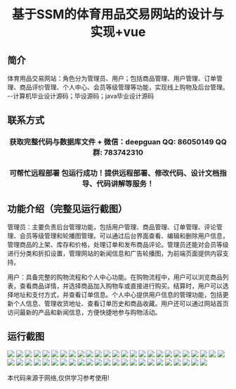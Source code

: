 <p><h1 align="center">基于SSM的体育用品交易网站的设计与实现+vue</h1></p>

## 简介
体育用品交易网站：角色分为管理员、用户；包括商品管理、用户管理、订单管理、商品评价管理、个人中心、会员等级管理等功能，实现线上购物及后台管理。    --计算机毕业设计源码；毕设源码；java毕业设计源码


## 联系方式
<p><h3 align="center">获取完整代码与数据库文件 + 微信：deepguan QQ: 86050149 QQ群: 783742310</h3></p>
<p><h3 align="center">可帮忙远程部署 包运行成功！提供远程部署、修改代码、设计文档指导、代码讲解等服务！</h3></p>

## 功能介绍（完整见运行截图）
管理员：主要负责后台管理功能，包括用户管理、商品管理、订单管理、评论管理、会员等级管理和轮播图管理。可以通过后台界面查看、编辑和删除用户信息，管理商品的上架、库存和价格，处理订单和发布商品评论。管理员还能对会员等级进行分类和折扣设置，管理网站的新闻信息和广告轮播图，为前端页面提供内容支持。

用户：具备完整的购物流程和个人中心功能。在购物流程中，用户可以浏览商品列表，查看商品详情，并选择商品加入购物车或直接进行购买。结算时，用户可以选择地址和支付方式，并查看订单信息。个人中心提供用户信息的管理功能，包括更新个人信息、管理收货地址、查看订单历史和商品收藏。用户还可以通过网站首页访问最新的产品和新闻信息，方便快捷地参与购物活动。


## 运行截图
![](https://bs-1329754181.cos.ap-shanghai.myqcloud.com/ssm/SportsGoodsTradingWebsite/img/001.jpg)
![](https://bs-1329754181.cos.ap-shanghai.myqcloud.com/ssm/SportsGoodsTradingWebsite/img/002.jpg)
![](https://bs-1329754181.cos.ap-shanghai.myqcloud.com/ssm/SportsGoodsTradingWebsite/img/003.jpg)
![](https://bs-1329754181.cos.ap-shanghai.myqcloud.com/ssm/SportsGoodsTradingWebsite/img/004.jpg)
![](https://bs-1329754181.cos.ap-shanghai.myqcloud.com/ssm/SportsGoodsTradingWebsite/img/005.jpg)
![](https://bs-1329754181.cos.ap-shanghai.myqcloud.com/ssm/SportsGoodsTradingWebsite/img/006.jpg)
![](https://bs-1329754181.cos.ap-shanghai.myqcloud.com/ssm/SportsGoodsTradingWebsite/img/007.jpg)
![](https://bs-1329754181.cos.ap-shanghai.myqcloud.com/ssm/SportsGoodsTradingWebsite/img/008.jpg)
![](https://bs-1329754181.cos.ap-shanghai.myqcloud.com/ssm/SportsGoodsTradingWebsite/img/009.jpg)
![](https://bs-1329754181.cos.ap-shanghai.myqcloud.com/ssm/SportsGoodsTradingWebsite/img/010.jpg)
![](https://bs-1329754181.cos.ap-shanghai.myqcloud.com/ssm/SportsGoodsTradingWebsite/img/011.jpg)
![](https://bs-1329754181.cos.ap-shanghai.myqcloud.com/ssm/SportsGoodsTradingWebsite/img/012.jpg)
![](https://bs-1329754181.cos.ap-shanghai.myqcloud.com/ssm/SportsGoodsTradingWebsite/img/013.jpg)
![](https://bs-1329754181.cos.ap-shanghai.myqcloud.com/ssm/SportsGoodsTradingWebsite/img/014.jpg)
![](https://bs-1329754181.cos.ap-shanghai.myqcloud.com/ssm/SportsGoodsTradingWebsite/img/015.jpg)
![](https://bs-1329754181.cos.ap-shanghai.myqcloud.com/ssm/SportsGoodsTradingWebsite/img/016.jpg)
![](https://bs-1329754181.cos.ap-shanghai.myqcloud.com/ssm/SportsGoodsTradingWebsite/img/017.jpg)
![](https://bs-1329754181.cos.ap-shanghai.myqcloud.com/ssm/SportsGoodsTradingWebsite/img/018.jpg)
![](https://bs-1329754181.cos.ap-shanghai.myqcloud.com/ssm/SportsGoodsTradingWebsite/img/019.jpg)
![](https://bs-1329754181.cos.ap-shanghai.myqcloud.com/ssm/SportsGoodsTradingWebsite/img/020.jpg)
![](https://bs-1329754181.cos.ap-shanghai.myqcloud.com/ssm/SportsGoodsTradingWebsite/img/021.jpg)
![](https://bs-1329754181.cos.ap-shanghai.myqcloud.com/ssm/SportsGoodsTradingWebsite/img/022.jpg)
![](https://bs-1329754181.cos.ap-shanghai.myqcloud.com/ssm/SportsGoodsTradingWebsite/img/023.jpg)
![](https://bs-1329754181.cos.ap-shanghai.myqcloud.com/ssm/SportsGoodsTradingWebsite/img/024.jpg)
![](https://bs-1329754181.cos.ap-shanghai.myqcloud.com/ssm/SportsGoodsTradingWebsite/img/025.jpg)
![](https://bs-1329754181.cos.ap-shanghai.myqcloud.com/ssm/SportsGoodsTradingWebsite/img/026.jpg)
![](https://bs-1329754181.cos.ap-shanghai.myqcloud.com/ssm/SportsGoodsTradingWebsite/img/027.jpg)
![](https://bs-1329754181.cos.ap-shanghai.myqcloud.com/ssm/SportsGoodsTradingWebsite/img/028.jpg)
![](https://bs-1329754181.cos.ap-shanghai.myqcloud.com/ssm/SportsGoodsTradingWebsite/img/029.jpg)
![](https://bs-1329754181.cos.ap-shanghai.myqcloud.com/ssm/SportsGoodsTradingWebsite/img/030.jpg)
![](https://bs-1329754181.cos.ap-shanghai.myqcloud.com/ssm/SportsGoodsTradingWebsite/img/031.jpg)
![](https://bs-1329754181.cos.ap-shanghai.myqcloud.com/ssm/SportsGoodsTradingWebsite/img/032.jpg)
![](https://bs-1329754181.cos.ap-shanghai.myqcloud.com/ssm/SportsGoodsTradingWebsite/img/033.jpg)
![](https://bs-1329754181.cos.ap-shanghai.myqcloud.com/ssm/SportsGoodsTradingWebsite/img/034.jpg)
![](https://bs-1329754181.cos.ap-shanghai.myqcloud.com/ssm/SportsGoodsTradingWebsite/img/035.jpg)
![](https://bs-1329754181.cos.ap-shanghai.myqcloud.com/ssm/SportsGoodsTradingWebsite/img/036.jpg)
![](https://bs-1329754181.cos.ap-shanghai.myqcloud.com/ssm/SportsGoodsTradingWebsite/img/037.jpg)
![](https://bs-1329754181.cos.ap-shanghai.myqcloud.com/ssm/SportsGoodsTradingWebsite/img/038.jpg)
![](https://bs-1329754181.cos.ap-shanghai.myqcloud.com/ssm/SportsGoodsTradingWebsite/img/039.jpg)
![](https://bs-1329754181.cos.ap-shanghai.myqcloud.com/ssm/SportsGoodsTradingWebsite/img/040.jpg)
![](https://bs-1329754181.cos.ap-shanghai.myqcloud.com/ssm/SportsGoodsTradingWebsite/img/041.jpg)
![](https://bs-1329754181.cos.ap-shanghai.myqcloud.com/ssm/SportsGoodsTradingWebsite/img/042.jpg)
![](https://bs-1329754181.cos.ap-shanghai.myqcloud.com/ssm/SportsGoodsTradingWebsite/img/043.jpg)
![](https://bs-1329754181.cos.ap-shanghai.myqcloud.com/ssm/SportsGoodsTradingWebsite/img/044.jpg)
![](https://bs-1329754181.cos.ap-shanghai.myqcloud.com/ssm/SportsGoodsTradingWebsite/img/045.jpg)
![](https://bs-1329754181.cos.ap-shanghai.myqcloud.com/ssm/SportsGoodsTradingWebsite/img/046.jpg)
![](https://bs-1329754181.cos.ap-shanghai.myqcloud.com/ssm/SportsGoodsTradingWebsite/img/047.jpg)
![](https://bs-1329754181.cos.ap-shanghai.myqcloud.com/ssm/SportsGoodsTradingWebsite/img/048.jpg)

<p>本代码来源于网络,仅供学习参考使用!</p>
